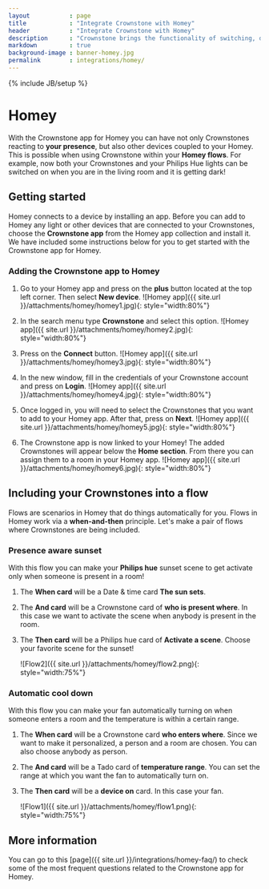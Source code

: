 ```yaml
---
layout           : page
title            : "Integrate Crownstone with Homey"
header           : "Integrate Crownstone with Homey"
description      : "Crownstone brings the functionality of switching, dimming, and presence information to your Homey flows"
markdown         : true
background-image : banner-homey.jpg
permalink        : integrations/homey/
---
```


{% include JB/setup %}


# Homey

With the Crownstone app for Homey you can have not only Crownstones reacting to **your presence**, but also other devices coupled to your Homey. 
This is possible when using Crownstone within your **Homey flows**. For example, now both your Crownstones and your Philips Hue lights can be switched on when you are in the living room and it is getting dark!

## Getting started

Homey connects to a device by installing an app. Before you can add to Homey any light or other devices that are connected to your Crownstones, choose the **Crownstone app** from the Homey app collection and install it. 
We have included some instructions below for you to get started with the Crownstone app for Homey.

### Adding the Crownstone app to Homey

1. Go to your Homey app and press on the **plus** button located at the top left corner. Then select **New device**.
   ![Homey app]({{ site.url }}/attachments/homey/homey1.jpg){: style="width:80%"}

2. In the search menu type **Crownstone** and select this option.
   ![Homey app]({{ site.url }}/attachments/homey/homey2.jpg){: style="width:80%"}

3. Press on the **Connect** button.
   ![Homey app]({{ site.url }}/attachments/homey/homey3.jpg){: style="width:80%"}

4. In the new window, fill in the credentials of your Crownstone account and press on **Login**.
   ![Homey app]({{ site.url }}/attachments/homey/homey4.jpg){: style="width:80%"}
   
5. Once logged in, you will need to select the Crownstones that you want to add to your Homey app. After that, press on **Next**.
   ![Homey app]({{ site.url }}/attachments/homey/homey5.jpg){: style="width:80%"}

6. The Crownstone app is now linked to your Homey! The added Crownstones will appear below the **Home section**. From there you can assign them to a room in your Homey app.
   ![Homey app]({{ site.url }}/attachments/homey/homey6.jpg){: style="width:80%"}
   

## Including your Crownstones into a flow

Flows are scenarios in Homey that do things automatically for you. Flows in Homey work via a **when-and-then** principle. 
Let's make a pair of flows where Crownstones are being included.

    
### Presence aware sunset

With this flow you can make your **Philips hue** sunset scene to get activate only when someone is present in a room! 

1. The **When card** will be a Date & time card **The sun sets**.
2. The **And card** will be a Crownstone card of **who is present where**. In this case we want to activate the scene when anybody is present in the room.
3. The **Then card** will be a Philips hue card of **Activate a scene**. Choose your favorite scene for the sunset!

    ![Flow2]({{ site.url }}/attachments/homey/flow2.png){: style="width:75%"}

    
### Automatic cool down

With this flow you can make your fan automatically turning on when someone enters a room and the temperature is within a certain range.

1. The **When card** will be a Crownstone card **who enters where**. Since we want to make it personalized, a person and a room are chosen. You can also choose anybody as person.
2. The **And card** will be a Tado card of **temperature range**. You can set the range at which you want the fan to automatically turn on.
3. The **Then card** will be a **device on** card. In this case your fan. 

   ![Flow1]({{ site.url }}/attachments/homey/flow1.png){: style="width:75%"}
   
## More information 

You can go to this [page]({{ site.url }}/integrations/homey-faq/) to check some of the most frequent questions related to the Crownstone app for Homey.